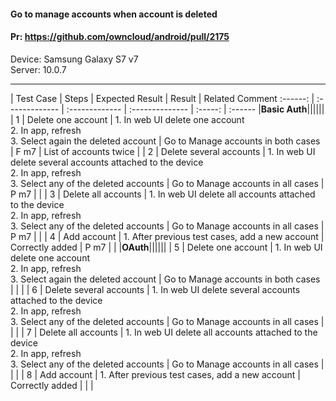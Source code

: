 #### Go to manage accounts when account is deleted

#### Pr: https://github.com/owncloud/android/pull/2175

Device: Samsung Galaxy S7 v7<br>
Server: 10.0.7

---

 
| Test Case | Steps | Expected Result | Result | Related Comment
:------: | :------------- | :------------- | :-------------- | :-----: | :------
|**Basic Auth**||||||
| 1 | Delete one account | 1. In web UI delete one account<br>2. In app, refresh<br>3. Select again the deleted account | Go to Manage accounts in both cases | F m7 | List of accounts twice |
| 2 | Delete several accounts | 1. In web UI delete several accounts attached to the device<br>2. In app, refresh<br>3. Select any of the deleted accounts | Go to Manage accounts in all cases | P m7 |  |
| 3 | Delete all accounts | 1. In web UI delete all accounts attached to the device<br>2. In app, refresh<br>3. Select any of the deleted accounts | Go to Manage accounts in all cases | P m7 |  |
| 4 | Add account | 1. After previous test cases, add a new account | Correctly added | P m7 |  |
|**OAuth**||||||
| 5 | Delete one account | 1. In web UI delete one account<br>2. In app, refresh<br>3. Select again the deleted account | Go to Manage accounts in both cases |  |  |
| 6 | Delete several accounts | 1. In web UI delete several accounts attached to the device<br>2. In app, refresh<br>3. Select any of the deleted accounts | Go to Manage accounts in all cases |  |  |
| 7 | Delete all accounts | 1. In web UI delete all accounts attached to the device<br>2. In app, refresh<br>3. Select any of the deleted accounts | Go to Manage accounts in all cases |  |  |
| 8 | Add account | 1. After previous test cases, add a new account | Correctly added |  |  |
